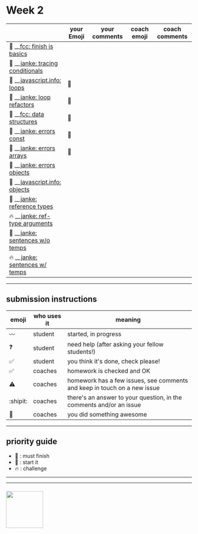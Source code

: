 # Week 2

|  | your Emoji | your comments | coach emoji | coach comments |
| --- | --- | --- | --- | --- |
| :seedling: __[fcc: finish js basics](./fcc-basic-js-pt-2.md) | | | | |
| :dash: __[janke: tracing conditionals](./jl-tracing-conditionals.md) | | | | |
| :seedling: __[javascript.info: loops](./jsinfo-loops.md) |:seedling: | | | |
| :dash: __[janke: loop refactors](./jl-loop-refactors.md) | :seedling:| | | |
| :seedling: __[fcc: data structures](./fcc-data-structures.md) |:seedling: | | | |
| :seedling: __[janke: errors const](./jl-errors-const.md) |:seedling: | | | |
| :seedling: __[janke: errors arrays](./jl-errors-arrays.md) | :seedling:| | | |
| :seedling: __[janke: errors objects](./jl-errors-objects.md) | | | | |
| :seedling: __[javascript.info: objects](./jsinfo-objects.md) | | | | |
| :dash: __[janke: reference types](./jl-reference-types.md) | | | | |
| :fire: __[janke: ref-type arguments](./jl-functions-ref-type-args.md) | | | | |
| :dash: __[janke: sentences w/o temps](./jl-variables-sentences-1.md) | | | | |
| :fire: __[janke: sentences w/ temps](./jl-variables-sentences-2.md) | | | | |



---


## submission instructions

| emoji | who uses it | meaning |
| --- | --- | --- |
|  :wavy_dash: | student | started, in progress  | 
| :question: | student | need help (after asking your fellow students!) | 
| :white_check_mark: | student | you think it's done, check please! | 
| :white_check_mark: | coaches | homework is checked and OK |
| :warning: | coaches | homework has a few issues, see comments and keep in touch on a new issue |
| :shipit: | coaches | there's an answer to your question, in the comments and/or an issue  | 
| :star2: | coaches | you did something awesome |

---

## priority guide

* :seedling: : must finish
* :dash: : start it
* :fire: : challenge

___
___
### <a href="https://hackyourfuture.be" target="_blank"><img src="https://pbs.twimg.com/profile_images/984474625009741824/Bs_qKx6-_400x400.jpg" width="100" height="100"></img></a>
